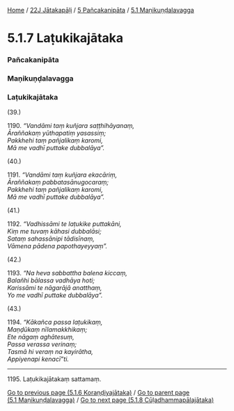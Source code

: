 
[Home](/) / [22J Jātakapāḷi](../../../22J.md) / [5 Pañcakanipāta](../../5.md) / [5.1 Maṇikuṇḍalavagga](../5.1.md)

# 5.1.7 Laṭukikajātaka

### Pañcakanipāta

### Maṇikuṇḍalavagga

### Laṭukikajātaka

(39.)

1190\. _“Vandāmi taṃ kuñjara saṭṭhihāyanaṃ,_  
_Āraññakaṃ yūthapatiṃ yasassiṃ;_  
_Pakkhehi taṃ pañjalikaṃ karomi,_  
_Mā me vadhī puttake dubbalāya”._  


(40.)

1191\. _“Vandāmi taṃ kuñjara ekacāriṃ,_  
_Āraññakaṃ pabbatasānugocaraṃ;_  
_Pakkhehi taṃ pañjalikaṃ karomi,_  
_Mā me vadhī puttake dubbalāya”._  


(41.)

1192\. _“Vadhissāmi te laṭukike puttakāni,_  
_Kiṃ me tuvaṃ kāhasi dubbalāsi;_  
_Sataṃ sahassānipi tādisīnaṃ,_  
_Vāmena pādena papothayeyyaṃ”._  


(42.)

1193\. _“Na heva sabbattha balena kiccaṃ,_  
_Balañhi bālassa vadhāya hoti;_  
_Karissāmi te nāgarājā anatthaṃ,_  
_Yo me vadhī puttake dubbalāya”._  


(43.)

1194\. _“Kākañca passa laṭukikaṃ,_  
_Maṇḍūkaṃ nīlamakkhikaṃ;_  
_Ete nāgaṃ aghātesuṃ,_  
_Passa verassa verinaṃ;_  
_Tasmā hi veraṃ na kayirātha,_  
_Appiyenapi kenacī”ti._  


---

1195\. Laṭukikajātakaṃ sattamaṃ.



[Go to previous page (5.1.6 Koraṇḍiyajātaka)](5.1.6.md) / [Go to parent page (5.1 Maṇikuṇḍalavagga)](../5.1.md) / [Go to next page (5.1.8 Cūḷadhammapālajātaka)](5.1.8.md)


